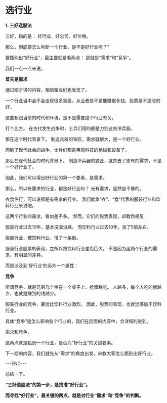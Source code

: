 # 选行业



**1. 三好选股法**

三好，指的是：
好行业、好公司、好价格。

那么，到底要怎么判断一个行业，是不是好行业呢？”

要甄别出“好行业”，最主要就是看两点：
那就是“需求”和“竞争”。

我们一点一点来说。

**首先是需求**

通过刚才讲的内容，相信蜜豆们也发现了。

一个行业当中会不会出现很多富豪，从业者是不是能赚很多钱，股票是不是涨的好。

这些都跟当前的时代和环境，是不是需要这个行业有关。

打个比方。
在古代发生战争时，士兵们用的都是刀剑这些冷兵器。

那在这个时代背景下。
制造兵器的铁匠，需求就很大，是一个好行业。

而到了现代社会的战争，士兵们都是用高科技的枪械和设备了。

那么在现代社会的时代背景下。
制造冷兵器的铁匠，就失去了原有的需求，不是一个好行业了。

因此，我们可以得出好行业的第一个要素，是需求。


那么，所以有需求的行业，都是好行业吗？
光有需求，显然是不够的。

衣食住行，可以说都是有需求的行业。
我们就拿“衣”、“食”代表的服装行业和饮料行业来说吧。

这两个行业的需求，看似差不多。
然而，它们的股票表现，却截然相反：

服装行业过去10年，基本没涨没跌。
而饮料行业过去10年，涨了5倍左右。

服装行业，被饮料行业，甩了十条街。


服装行业股票的表现，之所以跟饮料行业差距巨大。
不是因为这两个行业的需求，有明显的差异。



而是涉及到‘好行业’的另外一个属性：

**竞争**

所谓竞争，就是兄弟几个坐在一个桌子上，抢蛋糕吃。
人越多，每个人吃的就越少，也就是赚到的钱越少。

服装行业的竞争，要远比饮料行业激烈。
因此，股票的表现，也就远落后于饮料行业。

具体“竞争”是怎么影响各个行业的，我们在后面的内容中，会详细的说到。

需求和竞争，

这两点就是甄别一个行业，是否为“好行业”的关键要素。

下一期的内容，我们就先从“需求”的角度出发，来教大家怎么甄别出好行业。

---END---

总结一下。

**“三好选股法”的第一步，是找准“好行业”。**

**而寻找“好行业”，最关键的两点，就是对行业“需求”和“竞争”的判断。**

